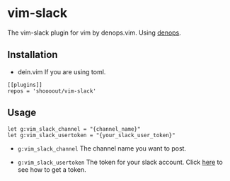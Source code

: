 # vim-slack

The vim-slack plugin for vim by denops.vim.
Using [denops](https://deno.land/x/denops@v0.12).

## Installation 

- dein.vim
If you are using toml.
```
[[plugins]]
repos = 'shoooout/vim-slack'
```

## Usage

```
let g:vim_slack_channel = "{channel_name}"
let g:vim_slack_usertoken = "{your_slack_user_token}"
```

- `g:vim_slack_channel`
The channel name you want to post.

- `g:vim_slack_usertoken`
The token for your slack account.
Click [here](https://api.slack.com/authentication/rotation) to see how to get a token.
